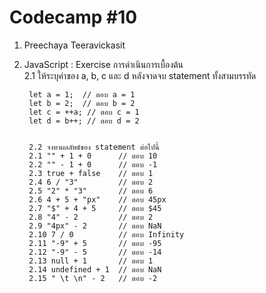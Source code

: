 # Codecamp #10
1. Preechaya Teeravickasit
2. JavaScript : Exercise การดำเนินการเบื้องต้น  
2.1 ให้ระบุค่าของ a, b, c และ d หลังจาดจบ statement ทั้งสามบรรทัด   

        let a = 1;  // ตอบ a = 1  
        let b = 2;  // ตอบ b = 2  
        let c = ++a; // ตอบ c = 1  
        let d = b++; // ตอบ d = 2
        

        2.2 จงหาผลลัพธ์ของ statement ต่อไปนี้  
        2.1 "" + 1 + 0      // ตอบ 10  
        2.2 "" - 1 + 0      // ตอบ -1  
        2.3 true + false    // ตอบ 1  
        2.4 6 / "3"         // ตอบ 2  
        2.5 "2" * "3"       // ตอบ 6  
        2.6 4 + 5 + "px"    // ตอบ 45px  
        2.7 "$" + 4 + 5     // ตอบ $45  
        2.8 "4" - 2         // ตอบ 2  
        2.9 "4px" - 2       // ตอบ NaN  
        2.10 7 / 0          // ตอบ Infinity  
        2.11 "-9" + 5       // ตอบ -95  
        2.12 "-9" - 5       // ตอบ -14  
        2.13 null + 1       // ตอบ 1  
        2.14 undefined + 1  // ตอบ NaN  
        2.15 " \t \n" - 2   // ตอบ -2

